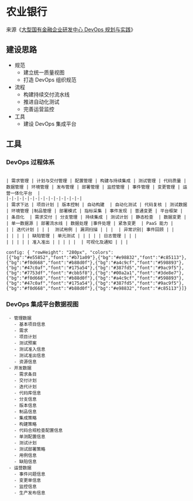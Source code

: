 # 农业银行

来源《[大型国有金融企业研发中心 DevOps 规划与实践](https://www.infoq.cn/article/493NdQc44E07TV2w1is5)》

## 建设思路

- 规范
  - 建立统一质量视图
  - 打造 DevOps 组织规范
- 流程
  - 构建持续交付流水线
  - 推进自动化测试
  - 完善运营监控
- 工具
  - 建设 DevOps 集成平台

## 工具

### DevOps 过程体系

```table-step

| 需求管理 | 计划与交付管理 | 配置管理 | 构建与持续集成 | 测试管理 | 代码质量 | 数据管理 | 环境管理 | 发布管理 | 部署管理 | 监控管理 | 事件管理 | 变更管理 | 运营一体化平台  |
|-|-|-|-|-|-|-|-|-|-|-|-|-|-|
| 需求下达 | 项目计划 | 版本控制 | 自动构建  | 自动化测试 | 代码复核 | 测试数据 | 环境管理 |制品管理 | 部署模式 | 指标采集 | 事件发现 | 普通变更 | 平台框架 |
| 条目化  | 需求交付 | 分支管理 | 持续集成 | 测试计划 | 静态检查  | 数据变更 |  | 单一数据源 | 部署流水线 | 数据处理 |事件处理 | 紧急变更  | PaaS 能力 |
| | 迭代计划 | | |  测试用例 | 漏洞扫描 | | |  | 异常识别| 事件回顾 | |
| | | | | 缺陷管理 | 单元测试 | | | | | 日志管理 | | |
| | | | | 准入准出 | | | | |  | 可视化及通知 | | |

config: { "rowHeight": "280px", "colors": [{"bg":"#e55852","font":"#b71a09"},{"bg":"#e98832","font":"#c85113"},{"bg":"#f0d668","font":"#b88d0f"},{"bg":"#a4c9cf","font":"#598893"},{"bg":"#47c0af","font":"#175a54"},{"bg":"#387fd5","font":"#9ac9f5"},{"bg":"#7753df","font":"#cbb5f8"},{"bg":"#00a2a1","font":"#3de8e7"},{"bg":"#f0d668","font":"#b88d0f"},{"bg":"#a4c9cf","font":"#598893"},{"bg":"#47c0af","font":"#175a54"},{"bg":"#387fd5","font":"#9ac9f5"},{"bg":"#f0d668","font":"#b88d0f"},{"bg":"#e98832","font":"#c85113"}]}
```

### DevOps 集成平台数据视图

```process-step
 - 管理数据
   - 基本项目信息
   - 需求
   - 项目计划
   - 测试预案
   - 测试准入信息
   - 测试准出信息
   - 资源信息
 - 开发数据
   - 需求条目
   - 交付计划
   - 迭代计划
   - 代码库信息
   - 分支信息
   - 版本信息
   - 制品信息
   - 集成策略
   - 构建策略
   - 代码合规检查配置信息
   - 单测配置信息
   - 测试计划
   - 测试部署策略
   - 用例信息
   - 缺陷信息
 - 运营数据
   - 事件问题信息
   - 变更单信息
   - 监控信息
   - 生产发布信息
```
